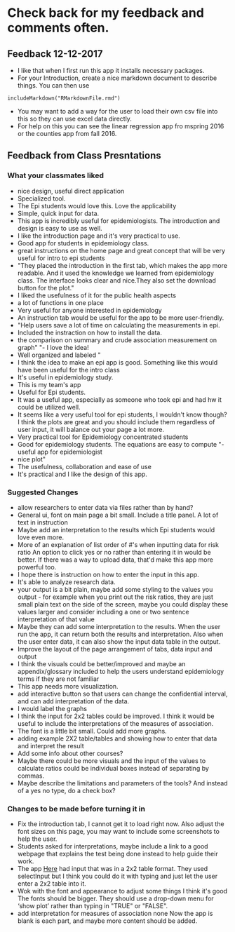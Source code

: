 # Check back for my feedback and comments often. 


## Feedback 12-12-2017

- I like that when I first run this app it installs necessary packages. 
- For your Introduction, create a nice markdown document to describe things. You can then use 

`includeMarkdown("RMarkdownFile.rmd")`

- You may want to add a way for the user to load their own csv file into this so they can use excel data directly. 
- For help on this you can see the linear regression app fro mspring 2016 or the counties app from fall 2016. 


## Feedback from Class Presntations

### What your classmates liked

- nice design, useful direct application
- Specialized tool.
- The Epi students would love this. Love the applicability
- Simple, quick input for data. 
- This app is incredibly useful for epidemiologists. The introduction and design is easy to use as well.
- I like the introduction page and it's very practical to use.
- Good app for students in epidemiology class.
- great instructions on the home page and great concept that will be very useful for intro to epi students
- "They placed the introduction in the first tab, which makes the app more readable. 
And it used the knowledge we learned from epidemiology class. The interface looks clear and nice.They also set the download button for the plot."
- I liked the usefulness of it for the public health aspects
- a lot of functions in one place 
- Very useful for anyone interested in epidemiology
- An instruction tab would be useful for the app to be more user-friendly.
- "Help users save a lot of time on calculating the measurements in epi. 
- Included the instraction on how to install the data.
- the comparison on summary and crude association measurement on graph"
"- I love the idea!
- Well organized and labeled "
- I think the idea to make an epi app is good. Something like this would have been useful for the intro class
- It's useful in epidemiology study.
- This is my team's app
- Useful for Epi students.
- It was a useful app, especially as someone who took epi and had hw it could be utilized well.
- It seems like a very useful tool for epi students, I wouldn't know though? I think the plots are great and you should include them regardless of user input, it will balance out your page a lot more.
- Very practical tool for Epidemiology concentrated students
- Good for epidemiology students. The equations are easy to compute
"- useful app for epidemiologist
- nice plot"
- The usefulness, collaboration and ease of use
- It's practical and I like the design of this app.


### Suggested Changes

- allow researchers to enter data via files rather than by hand?
- General ui, font on main page a bit small. Include a title panel. A lot of text in instruction
- Maybe add an interpretation to the results which Epi students would love even more.
- More of an explanation of list order of #'s when inputting data for risk ratio
An option to click yes or no rather than entering it in would be better. If there was a way to upload data, that'd make this app more powerful too.
- I hope there is instruction on how to enter the input in this app.  
- It's able to analyze research data.
- your output is a bit plain, maybe add some styling to the values you output - for example when you print out the risk ratios, they are just small plain text on the side of the screen, maybe you could display these values larger and consider including a one or two sentence interpretation of that value
- Maybe they can add some interpretation to the results. When the user run the app, it can return both the results and interpretation. Also when the user enter data, it can also show the input data table in the output.
- Improve the layout of the page
arrangement of tabs, data input and output 
- I think the visuals could be better/improved and maybe an appendix/glossary included to help the users understand epidemiology terms if they are not familiar
- This app needs more visualization.
- add interactive button so that users can change the confidential interval, and can add interpretation of the data.
- I would label the graphs
- I think the input for 2x2 tables could be improved. I think it would be useful to include the interpretations of the measures of association. 
- The font is a little bit small. Could add more graphs.
- adding example 2X2 table/tables and showing how to enter that data and interpret the result
- Add some info about other courses?
- Maybe there could be more visuals and the input of the values to calculate ratios could be individual boxes instead of separating by commas. 
- Maybe describe the limitations and parameters of the tools? And instead of a yes no type, do a check box? 



### Changes to be made before turning it in

- Fix the introduction tab, I cannot get it to load right now. Also adjust the font sizes on this page, you may want to include some screenshots to help the user.
- Students asked for interpretations, maybe include a link to a good webpage that explains the test being done instead to help guide their work. 
- The app [Here](https://stackoverflow.com/questions/42778522/in-r-adding-multiple-rshiny-actionbutton-or-selectinput-widgets-to-one-row) had input that was in a 2x2 table format. They used selectInput but I think you could do it with typing and just let the user enter a 2x2 table into it. 
- Wok with the font and appearance to adjust some things
I think it's good
The fonts should be bigger. They should use a drop-down menu for ‘show plot’ rather than typing in "TRUE" or "FALSE".
- add interpretation for measures of association
none
Now the app is blank is each part,  and maybe more content should be added.










